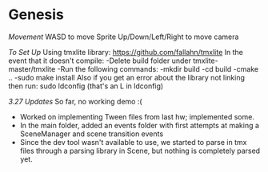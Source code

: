 # Genesis
*Movement*
WASD to move Sprite
Up/Down/Left/Right to move camera 

*To Set Up*
Using tmxlite library: https://github.com/fallahn/tmxlite 
In the event that it doesn't compile: 
-Delete build folder under tmxlite-master/tmxlite
-Run the following commands: 
-mkdir build 
-cd build
-cmake ..
-sudo make install 
Also if you get an error about the library not linking then run: sudo ldconfig (that's an L in ldconfig)

*3.27 Updates* 
So far, no working demo :( 
* Worked on implementing Tween files from last hw; implemented some.
* In the main folder, added an events folder with first attempts at making a SceneManager and scene transition events
* Since the dev tool wasn't available to use, we started to parse in tmx files through a parsing library in Scene, but nothing is completely parsed yet.
